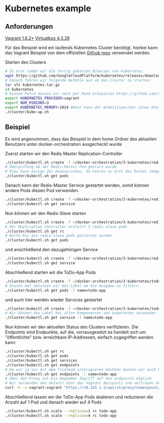 # Kubernetes example

## Anforderungen
[Vagrant 1.6.2+](https://www.vagrantup.com/downloads.html)
[Virtualbox 4.3.28](https://www.virtualbox.org/wiki/Download_Old_Builds_4_3)

Für das Beispiel wird ein laufends Kubernetes Cluster benötigt, hierbei kann das Vagrant Beispiel von dem offiziellen [Github repo](https://github.com/kubernetes/kubernetes/blob/v1.0.1/docs/getting-started-guides/vagrant.md) verwendet werden.

Starten des Clusters
```Bash
# Zu erst laden wir die fertig gebauten Binaries von kubernetes
wget https://github.com/GoogleCloudPlatform/kubernetes/releases/download/v1.0.1/kubernetes.tar.gz
# Danach führen wir folgende Befehle aus um das Cluster zu starten:
tar xfz kubernetes.tar.gz
cd kubernetes
# Diesen Patch müssen wir noch per Hand einspielen https://github.com/kubernetes/kubernetes/pull/12237/files
export KUBERNETES_PROVIDER=vagrant
export NUM_MINIONS=3
export KUBERNETES_MEMORY=1024 #Hier kann der Arbeitsspeicher eines Knotens angepasst werden
./cluster/kube-up.sh
```

## Beispiel 
Es wird angenommen, dass das Beispiel in dem home Ordner des aktuellen Benutzers unter docker-orchestration ausgecheckt wurde

Zuerst starten wir den Redis Master Replication-Controller
```Bash
./cluster/kubectl.sh create -f ~/docker-orchestration/3-kubernetes/redis-master-controller.json
# Überprüfung ob der Redis-Master Pod gestart wurde
# Dies kann einige Zei beanspruchen, da hierzu zu erst das Docker image heruntergeladen wird
./cluster/kubectl.sh get pods
```

Danach kann der Redis-Master Service gestartet werden, somit können andere Pods diesen Pod verwenden.
```Bash
./cluster/kubectl.sh create -f ~/docker-orchestration/3-kubernetes/redis-master-service.json
./cluster/kubectl.sh get service
```

Nun können wir den Redis-Slave starten
```Bash
./cluster/kubectl.sh create -f ~/docker-orchestration/3-kubernetes/redis-slave-controller.json
# Der Replciation Controller erstellt 2 redis-slave pods
./cluster/kubectl.sh get rc
# Warte bis die redis-slave pods gestartet wurden
./cluster/kubectl.sh get pods
```

und anschließend den dazugehörigen Service
```Bash
./cluster/kubectl.sh create -f ~/docker-orchestration/3-kubernetes/redis-slave-service.json
./cluster/kubectl.sh get service
```

Abschließend starten wir die ToDo-App Pods
```Bash
./cluster/kubectl.sh create -f ~/docker-orchestration/3-kubernetes/todo-app-controller.json
# Dieses mal benutzen wir das Label um die Ausgabe zu filtern
./cluster/kubectl.sh get pods -l name=todo-app
```

und auch hier werden wieder Services gestartet
```Bash
./cluster/kubectl.sh create -f ~/docker-orchestration/3-kubernetes/todo-app-service.json
# Wir können das Label bei allen Komponenten von kubernetes verwenden
./cluster/kubectl.sh get service -l name=todo-app
```

Nun können wir den aktuellen Status des Clusters verifizieren. Die Endpoints sind 
Endpunkte, auf die, vorrausgesetzt es handelt sich um "öffentlichte" bzw. erreichbare 
IP-Addressen, einfach zugegriffen werden kann:

```Bash
./cluster/kubectl.sh get rc
./cluster/kubectl.sh get pods
./cluster/kubectl.sh get services
./cluster/kubectl.sh get endpoints
# Da wir ja nur mit dem frontend interagieren möchten können wir auch hier das Label verwenden
./cluster/kubectl.sh get endpoints -l name=todo-app
# Über den Proxy ist ein bequemer Zugriff auf die endpoints möglich
# Wir verwenden den default User des Vagrant Beispiels und vertrauen dem selbst erstellten Zertifikat
curl -k -u vagrant:vagrant "https://10.245.1.2/api/v1/proxy/namespaces/default/services/todoapp"
```
Abschließend lassen wir die ToDo-App Pods skalieren und reduzieren die Anzahl auf 1 Pod und danach wieder auf 4 Pods
```Bash
./cluster/kubectl.sh scale --replicas=1 rc todo-app
./cluster/kubectl.sh scale --replicas=4 rc todo-app
```
